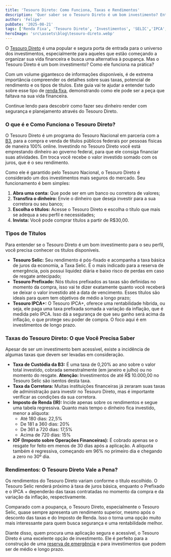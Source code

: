 ```yaml
---
title: 'Tesouro Direto: Como Funciona, Taxas e Rendimentos'
description: 'Quer saber se o Tesouro Direto é um bom investimento? Entenda como funciona, as taxas, os tipos de títulos e os rendimentos. Comece a investir hoje!'
author: 'Felipe'
pubDate: '2025-08-21'
tags: ['Renda Fixa', 'Tesouro Direto', 'Investimentos', 'SELIC','IPCA', 'TAXA']
heroImage: 'src\assets\blog\tesouro-direto.webp'
---
```


O [Tesouro Direto](https://www.tesourodireto.com.br/produtos/nossos-produtos) é uma popular e segura porta de entrada para o universo dos investimentos, especialmente para aqueles que estão começando a organizar sua vida financeira e busca uma alternativa à poupança. Mas o Tesouro Direto é um bom investimento? Como ele funciona na prática?

Com um volume gigantesco de informações disponíveis, é de extrema importância compreender os detalhes sobre suas taxas, potencial de rendimento e os tipos de títulos. Este guia vai te ajudar a entender tudo sobre esse tipo de [renda fixa](https://investilize.com.br/blog/renda-fix-veriavel-diferenca/), demonstrando como ele pode ser a peça que faltava na sua vida financeira.

Continue lendo para descobrir como fazer seu dinheiro render com segurança e planejamento através do Tesouro Direto.

### O que é e Como Funciona o Tesouro Direto?

O Tesouro Direto é um programa do Tesouro Nacional em parceria com a [B3](https://www.b3.com.br/pt_br/para-voce), para a compra e venda de títulos públicos federais por pessoas físicas de maneira 100% online. Investindo no Tesouro Direto você está emprestando dinheiro ao governo federal, para que ele consiga financiar suas atividades. Em troca você recebe o valor investido somado com os juros, que é o seu rendimento.

Como ele é garantido pelo Tesouro Nacional, o Tesouro Direto é considerado um dos investimentos mais seguros do mercado. Seu funcionamento é bem simples:

1.  **Abra uma conta:** Que pode ser em um banco ou corretora de valores;
2.  **Transfira o dinheiro:** Envie o dinheiro que deseja investir para a sua corretora ou seu banco;
3.  **Escolha o títulos:** Acesse o Tesouro Direto e escolha o título que mais se adequa a seu perfil e necessidades;
4.  **Invista:** Você pode comprar títulos a partir de R$30,00.

### Tipos de Títulos

Para entender se o Tesouro Direto é um bom investimento para o seu perfil, você precisa conhecer os títulos disponíveis.

* **Tesouro Selic:** Seu rendimento é pós-fixado e acompanha a taxa básica de juros da economia, a Taxa Selic. É o mais indicado para a reserva de emergência, pois possui liquidez diária e baixo risco de perdas em caso de resgate antecipado;
* **Tesouro Prefixado:** Nós títulos prefixados as taxas são definidas no momento da compra, isso vai te dizer exatamente quanto você receberá se deixar o valor investido até a data de vencimento. Esses títulos são ideais para quem tem objetivos de médio a longo prazo;
* **Tesouro IPCA+:** O Tesouro IPCA+, oferece uma rentabilidade híbrida, ou seja, ele paga uma taxa prefixada somada a variação da inflação, que é medida pelo IPCA. Isso dá a segurança de que seu ganho será acima da inflação, o que protege seu poder de compra. O foco aqui é em investimentos de longo prazo.

### Taxas do Tesouro Direto: O que Você Precisa Saber

Apesar de ser um investimento bem acessível, existe a incidência de algumas taxas que devem ser levadas em consideração.

* **Taxa de Custódia da B3:** É uma taxa de 0,20% ao ano sobre o valor total investido, cobrada semestralmente (em janeiro e julho) ou no momento do resgate. **Atenção:** Investimentos de até R$ 10.000,00 no Tesouro Selic são isentos desta taxa.
* **Taxa da Corretora:** Muitas instituições financeiras já zeraram suas taxas de administração para investir no Tesouro Direto, mas é importante verificar as condições da sua corretora.
* **Imposto de Renda (IR):** Incide apenas sobre os rendimentos e segue uma tabela regressiva. Quanto mais tempo o dinheiro fica investido, menor a alíquota:
    * Até 180 dias: 22,5%
    * De 181 a 360 dias: 20%
    * De 361 a 720 dias: 17,5%
    * Acima de 720 dias: 15%
* **IOF (Imposto sobre Operações Financeiras):** É cobrado apenas se o resgate for feito em menos de 30 dias após a aplicação. A alíquota também é regressiva, começando em 96% no primeiro dia e chegando a zero no 30º dia.

### Rendimentos: O Tesouro Direto Vale a Pena?

Os rendimentos do Tesouro Direto variam conforme o título escolhido. O Tesouro Selic renderá próximo à taxa de juros básica, enquanto o Prefixado e o IPCA + dependerão das taxas contratadas no momento da compra e da variação da inflação, respectivamente.

Comparado com a poupança, o Tesouro Direto, especialmente o Tesouro Selic, quase sempre apresenta um rendimento superior, mesmo após o desconto das taxas e do Imposto de Renda. Isso o torna uma opção muito mais interessante para quem busca segurança e uma rentabilidade melhor.

Diante disso, quem procura uma aplicação segura e acessível, o Tesouro Direto é uma excelente opção de investimento. Ele é perfeito para a construção de uma [reserva de emergência](https://investilize.com.br/blog/reserva-emergencia/) e para investimentos que podem ser de médio e longo prazo.